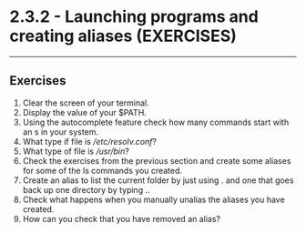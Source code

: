 # 2.3.2 - Launching programs and creating aliases (EXERCISES)
-------------------------------------------------------------

## Exercises

1. Clear the screen of your terminal.
2. Display the value of your $PATH.
3. Using the autocomplete feature check how many commands start with an s in your system.
4. What type if file is _/etc/resolv.conf_?
5. What type of file is _/usr/bin_?
6. Check the exercises from the previous section and create some aliases for some of the ls commands you created.
7. Create an alias to list the current folder by just using . and one that goes back up one directory by typing ..
8. Check what happens when you manually unalias the aliases you have created.
9. How can you check that you have removed an alias?